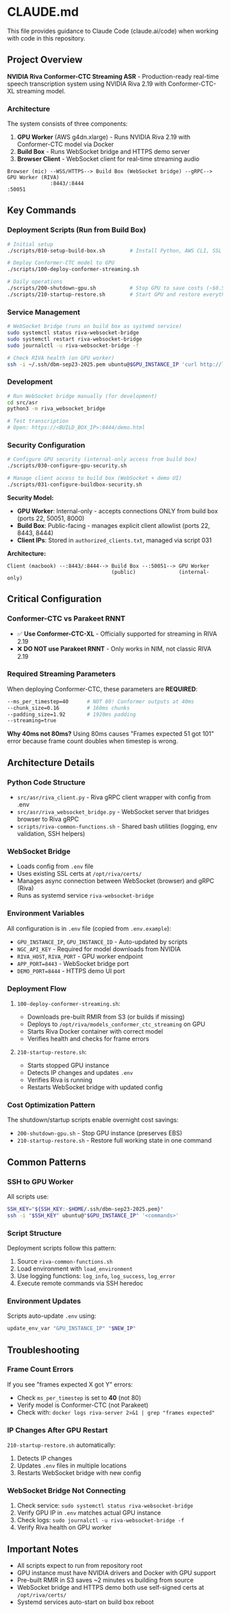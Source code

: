 # CLAUDE.md

This file provides guidance to Claude Code (claude.ai/code) when working with code in this repository.

## Project Overview

**NVIDIA Riva Conformer-CTC Streaming ASR** - Production-ready real-time speech transcription system using NVIDIA Riva 2.19 with Conformer-CTC-XL streaming model.

### Architecture

The system consists of three components:
1. **GPU Worker** (AWS g4dn.xlarge) - Runs NVIDIA Riva 2.19 with Conformer-CTC model via Docker
2. **Build Box** - Runs WebSocket bridge and HTTPS demo server
3. **Browser Client** - WebSocket client for real-time streaming audio

```
Browser (mic) --WSS/HTTPS--> Build Box (WebSocket bridge) --gRPC--> GPU Worker (RIVA)
              :8443/:8444                                          :50051
```

## Key Commands

### Deployment Scripts (Run from Build Box)
```bash
# Initial setup
./scripts/010-setup-build-box.sh        # Install Python, AWS CLI, SSL certs, venv

# Deploy Conformer-CTC model to GPU
./scripts/100-deploy-conformer-streaming.sh

# Daily operations
./scripts/200-shutdown-gpu.sh           # Stop GPU to save costs (~$0.526/hour)
./scripts/210-startup-restore.sh        # Start GPU and restore everything (5-10min)
```

### Service Management
```bash
# WebSocket bridge (runs on build box as systemd service)
sudo systemctl status riva-websocket-bridge
sudo systemctl restart riva-websocket-bridge
sudo journalctl -u riva-websocket-bridge -f

# Check RIVA health (on GPU worker)
ssh -i ~/.ssh/dbm-sep23-2025.pem ubuntu@$GPU_INSTANCE_IP 'curl http://localhost:8000/v2/health/ready'
```

### Development
```bash
# Run WebSocket bridge manually (for development)
cd src/asr
python3 -m riva_websocket_bridge

# Test transcription
# Open: https://<BUILD_BOX_IP>:8444/demo.html
```

### Security Configuration
```bash
# Configure GPU security (internal-only access from build box)
./scripts/030-configure-gpu-security.sh

# Manage client access to build box (WebSocket + demo UI)
./scripts/031-configure-buildbox-security.sh
```

**Security Model:**
- **GPU Worker**: Internal-only - accepts connections ONLY from build box (ports 22, 50051, 8000)
- **Build Box**: Public-facing - manages explicit client allowlist (ports 22, 8443, 8444)
- **Client IPs**: Stored in `authorized_clients.txt`, managed via script 031

**Architecture:**
```
Client (macbook) --:8443/:8444--> Build Box --:50051--> GPU Worker
                                  (public)              (internal-only)
```

## Critical Configuration

### Conformer-CTC vs Parakeet RNNT
- ✅ **Use Conformer-CTC-XL** - Officially supported for streaming in RIVA 2.19
- ❌ **DO NOT use Parakeet RNNT** - Only works in NIM, not classic RIVA 2.19

### Required Streaming Parameters
When deploying Conformer-CTC, these parameters are **REQUIRED**:
```bash
--ms_per_timestep=40      # NOT 80! Conformer outputs at 40ms
--chunk_size=0.16         # 160ms chunks
--padding_size=1.92       # 1920ms padding
--streaming=true
```

**Why 40ms not 80ms?** Using 80ms causes "Frames expected 51 got 101" error because frame count doubles when timestep is wrong.

## Architecture Details

### Python Code Structure
- `src/asr/riva_client.py` - Riva gRPC client wrapper with config from .env
- `src/asr/riva_websocket_bridge.py` - WebSocket server that bridges browser to Riva gRPC
- `scripts/riva-common-functions.sh` - Shared bash utilities (logging, env validation, SSH helpers)

### WebSocket Bridge
- Loads config from `.env` file
- Uses existing SSL certs at `/opt/riva/certs/`
- Manages async connection between WebSocket (browser) and gRPC (Riva)
- Runs as systemd service `riva-websocket-bridge`

### Environment Variables
All configuration is in `.env` file (copied from `.env.example`):
- `GPU_INSTANCE_IP`, `GPU_INSTANCE_ID` - Auto-updated by scripts
- `NGC_API_KEY` - Required for model downloads from NVIDIA
- `RIVA_HOST`, `RIVA_PORT` - GPU worker endpoint
- `APP_PORT=8443` - WebSocket bridge port
- `DEMO_PORT=8444` - HTTPS demo UI port

### Deployment Flow
1. `100-deploy-conformer-streaming.sh`:
   - Downloads pre-built RMIR from S3 (or builds if missing)
   - Deploys to `/opt/riva/models_conformer_ctc_streaming` on GPU
   - Starts Riva Docker container with correct model
   - Verifies health and checks for frame errors

2. `210-startup-restore.sh`:
   - Starts stopped GPU instance
   - Detects IP changes and updates `.env`
   - Verifies Riva is running
   - Restarts WebSocket bridge with updated config

### Cost Optimization Pattern
The shutdown/startup scripts enable overnight cost savings:
- `200-shutdown-gpu.sh` - Stop GPU instance (preserves EBS)
- `210-startup-restore.sh` - Restore full working state in one command

## Common Patterns

### SSH to GPU Worker
All scripts use:
```bash
SSH_KEY="${SSH_KEY:-$HOME/.ssh/dbm-sep23-2025.pem}"
ssh -i "$SSH_KEY" ubuntu@"$GPU_INSTANCE_IP" '<commands>'
```

### Script Structure
Deployment scripts follow this pattern:
1. Source `riva-common-functions.sh`
2. Load environment with `load_environment`
3. Use logging functions: `log_info`, `log_success`, `log_error`
4. Execute remote commands via SSH heredoc

### Environment Updates
Scripts auto-update `.env` using:
```bash
update_env_var "GPU_INSTANCE_IP" "$NEW_IP"
```

## Troubleshooting

### Frame Count Errors
If you see "frames expected X got Y" errors:
- Check `ms_per_timestep` is set to **40** (not 80)
- Verify model is Conformer-CTC (not Parakeet)
- Check with: `docker logs riva-server 2>&1 | grep "frames expected"`

### IP Changes After GPU Restart
`210-startup-restore.sh` automatically:
1. Detects IP changes
2. Updates `.env` files in multiple locations
3. Restarts WebSocket bridge with new config

### WebSocket Bridge Not Connecting
1. Check service: `sudo systemctl status riva-websocket-bridge`
2. Verify GPU IP in `.env` matches actual GPU instance
3. Check logs: `sudo journalctl -u riva-websocket-bridge -f`
4. Verify Riva health on GPU worker

## Important Notes

- All scripts expect to run from repository root
- GPU instance must have NVIDIA drivers and Docker with GPU support
- Pre-built RMIR in S3 saves ~2 minutes vs building from source
- WebSocket bridge and HTTPS demo both use self-signed certs at `/opt/riva/certs/`
- Systemd services auto-start on build box reboot

